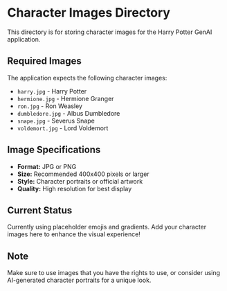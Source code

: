 # Character Images Directory

This directory is for storing character images for the Harry Potter GenAI application.

## Required Images

The application expects the following character images:

- `harry.jpg` - Harry Potter
- `hermione.jpg` - Hermione Granger
- `ron.jpg` - Ron Weasley
- `dumbledore.jpg` - Albus Dumbledore
- `snape.jpg` - Severus Snape
- `voldemort.jpg` - Lord Voldemort

## Image Specifications

- **Format:** JPG or PNG
- **Size:** Recommended 400x400 pixels or larger
- **Style:** Character portraits or official artwork
- **Quality:** High resolution for best display

## Current Status

Currently using placeholder emojis and gradients. Add your character images here to enhance the visual experience!

## Note

Make sure to use images that you have the rights to use, or consider using AI-generated character portraits for a unique look.
